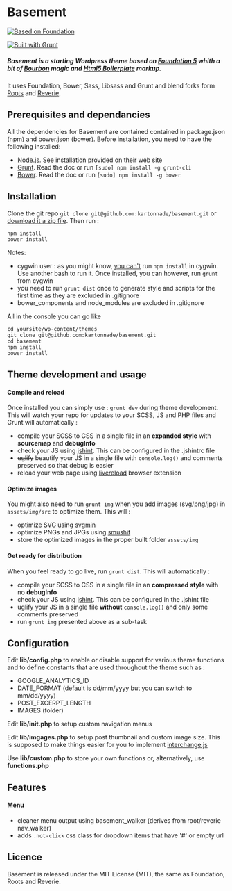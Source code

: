 Basement
========

[![Based on Foundation](https://github.com/kartonnade/basement/blob/master/assets/img/built-with-foundation.jpg?raw=true)](http://foundation.zurb.com/)

[![Built with Grunt](https://cdn.gruntjs.com/builtwith.png)](http://gruntjs.com/)

##### Basement is a starting Wordpress theme based on [Foundation 5](http://foundation.zurb.com/) whith a bit of [Bourbon](http://bourbon.io/) magic and [Html5 Boilerplate](http://html5boilerplate.com/) markup.
It uses Foundation, Bower, Sass, Libsass and Grunt and blend forks form [Roots](http://roots.io/) and [Reverie](http://themefortress.com/reverie/).

## Prerequisites and dependancies
All the dependencies for Basement are contained contained in package.json (npm) and bower.json (bower).
Before installation, you need to have the following installed:
- [Node.js](http://nodejs.org/). See installation provided on their web site
- [Grunt](http://gruntjs.com/). Read the doc or run `[sudo] npm install -g grunt-cli`
- [Bower](http://bower.io/). Read the doc or run `[sudo] npm install -g bower`

## Installation
Clone the git repo `git clone git@github.com:kartonnade/basement.git` or [download it a zip file](https://github.com/kartonnade/basement/archive/master.zip).
Then run :
````
npm install
bower install
````
Notes: 
- cygwin user : as you might know, [you can't](https://www.npmjs.org/doc/README.html) run `npm install` in cygwin. Use another bash to run it. Once installed, you can however, run `grunt` from cygwin
- you need to run `grunt dist` once to generate style and scripts for the first time as they are excluded in .gitignore
- bower_components and node_modules are excluded in .gitignore

All in the console you can go like 
````
cd yoursite/wp-content/themes
git clone git@github.com:kartonnade/basement.git
cd basement
npm install
bower install
````

## Theme development and usage
#### Compile and reload
Once installed you can simply use : `grunt dev` during theme development.
This will watch your repo for updates to your SCSS, JS and PHP files and Grunt will automatically :
- compile your SCSS to CSS in a single file in an **expanded style** with **sourcemap** and **debugInfo**
- check your JS using [jshint](http://www.jshint.com/). This can be configured in the .jshintrc file
- ~~uglify~~ beautify your JS in a single file with `console.log()` and comments preserved so that debug is easier
- reload your web page using [livereload](http://livereload.com/) browser extension

#### Optimize images
You might also need to run `grunt img` when you add images (svg/png/jpg) in `assets/img/src` to optimize them. This will :
- optimize SVG using [svgmin](https://github.com/sindresorhus/grunt-svgmin) 
- optimize PNGs and JPGs using [smushit](https://github.com/heldr/grunt-smushit)
- store the optimized images in the proper built folder `assets/img`


#### Get ready for distribution
When you feel ready to go live, run `grunt dist`. This will automatically :
- compile your SCSS to CSS in a single file in an **compressed style** with no **debugInfo**
- check your JS using [jshint](http://www.jshint.com/). This can be configured in the .jshint file
- uglify your JS in a single file **without** `console.log()` and only some comments preserved
- run `grunt img` presented above as a sub-task

## Configuration
Edit **lib/config.php** to enable or disable support for various theme functions and to define constants that are used throughout the theme such as :
- GOOGLE_ANALYTICS_ID
- DATE_FORMAT (default is dd/mm/yyyy but you can switch to mm/dd/yyyy)
- POST_EXCERPT_LENGTH
- IMAGES (folder)

Edit **lib/init.php** to setup custom navigation menus 

Edit **lib/imgages.php** to setup post thumbnail and custom image size. This is supposed to make things easier for you to implement [interchange.js](http://foundation.zurb.com/docs/components/interchange.html)

Use **lib/custom.php** to store your own functions or, alternatively, use **functions.php**

## Features

#### Menu
* cleaner menu output using basement_walker (derives from root/reverie nav_walker)
* adds `.not-click` css class for dropdown items that have '#' or empty url

## Licence
Basement is released under the MIT License (MIT), the same as Foundation, Roots and Reverie.

